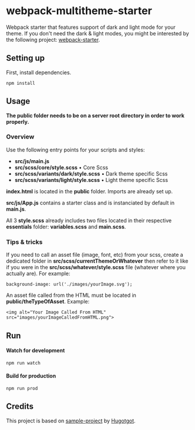 # webpack-multitheme-starter

Webpack starter that features support of dark and light mode for your theme. If you don't need the dark & light modes, you might be interested by the following project: [webpack-starter](https://github.com/BoomPowbep/webpack-starter).

## Setting up
First, install dependencies.

	npm install

## Usage

**The public folder needs to be on a server root directory in order to work properly.**

### Overview

Use the following entry points for your scripts and styles:
- **src/js/main.js**
- **src/scss/core/style.scss** • Core Scss
- **src/scss/variants/dark/style.scss** • Dark theme specific Scss
- **src/scss/variants/light/style.scss** • Light theme specific Scss


**index.html** is located in the **public** folder. Imports are already set up.

**src/js/App.js** contains a starter class and is instanciated by default in **main.js**.

All 3 **style.scss** already includes two files located in their respective **essentials** folder: **variables.scss** and **main.scss**.

### Tips & tricks

If you need to call an asset file (image, font, etc) from your scss, create a dedicated folder in **src/scss/currentThemeOrWhatever** then refer to it like if you were in the **src/scss/whatever/style.scss** file (whatever where you actually are). For example:

    background-image: url('./images/yourImage.svg');

An asset file called from the HTML must be located in **public/theTypeOfAsset**. Example:

	<img alt="Your Image Called From HTML" src="images/yourImageCalledFromHTML.png">

## Run
#### Watch for development

	npm run watch

#### Build for production

	npm run prod

## Credits
This project is based on [sample-project](https://github.com/Hugotgot/sample-project) by [Hugotgot](https://github.com/Hugotgot).
